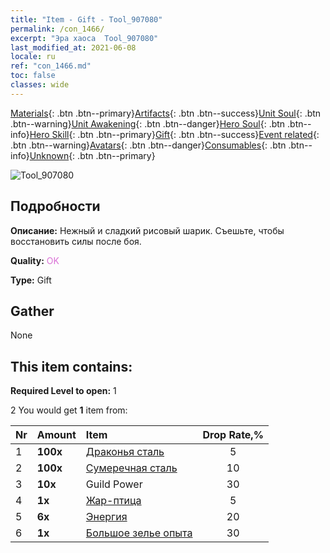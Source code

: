 ```yaml
---
title: "Item - Gift - Tool_907080"
permalink: /con_1466/
excerpt: "Эра хаоса  Tool_907080"
last_modified_at: 2021-06-08
locale: ru
ref: "con_1466.md"
toc: false
classes: wide
---
```

 [Materials](/ItemsRU/){: .btn .btn--primary}[Artifacts](/ItemsRU/Artifacts/){: .btn .btn--success}[Unit Soul](/ItemsRU/UnitSoul/){: .btn .btn--warning}[Unit Awakening](/ItemsRU/UnitAwakening/){: .btn .btn--danger}[Hero Soul](/ItemsRU/HeroSoul/){: .btn .btn--info}[Hero Skill](/ItemsRU/HeroSkill/){: .btn .btn--primary}[Gift](/ItemsRU/Gift/){: .btn .btn--success}[Event related](/ItemsRU/Events/){: .btn .btn--warning}[Avatars](/ItemsRU/Avatars/){: .btn .btn--danger}[Consumables](/ItemsRU/Consumables/){: .btn .btn--info}[Unknown](/ItemsRU/Unknown/){: .btn .btn--primary}

 ![Tool_907080](/images/t/i_907080.png)

## Подробности
 **Описание:** Нежный и сладкий рисовый шарик. Съешьте, чтобы восстановить силы после боя.

 **Quality:** <span style="color: #DA70D6">OK</span>

 **Type:** Gift

## Gather

  None

## This item contains:

 **Required Level to open:** 1

 2 You would get **1** item  from:

  | Nr | Amount |     Item    | Drop Rate,% |
  |:---|:-------|:------------|:---------:|
  | 1 |  **100x** | [Драконья сталь](/ItemsRU/con_880/) | 5 | 
  | 2 |  **100x** | [Сумеречная сталь](/ItemsRU/con_881/) | 10 | 
  | 3 |  **10x** | Guild Power | 30 | 
  | 4 |  **1x** | [Жар-птица](/ItemsRU/unt_268/) | 5 | 
  | 5 |  **6x** | [Энергия](/ItemsRU/con_900/) | 20 | 
  | 6 |  **1x** | [Большое зелье опыта](/ItemsRU/con_702/) | 30 | 
